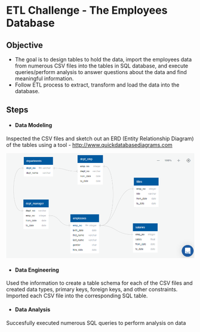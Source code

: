 # ETL Challenge - The Employees Database


## Objective

- The goal is to design tables to hold the data, import the employees data from numerous CSV files into the tables in SQL database, and execute queries/perform analysis to answer questions about the data and find meaningful information. 
- Follow ETL process to extract, transform and load the data into the database.


## Steps

- #### Data Modeling
Inspected the CSV files and sketch out an ERD (Entity Relationship Diagram) of the tables using a tool - http://www.quickdatabasediagrams.com

![erd](EmployeeSQL/ER-Diagram.PNG)

- #### Data Engineering
Used the information to create a table schema for each of the CSV files and created data types, primary keys, foreign keys, and other constraints.
Imported each CSV file into the corresponding SQL table. 

- #### Data Analysis
Succesfully executed numerous SQL queries to perform analysis on data

 










